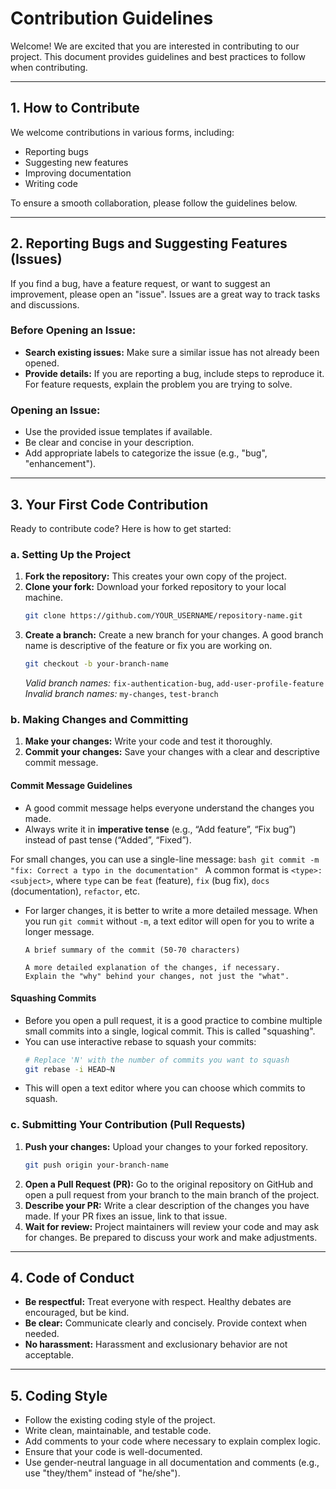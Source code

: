 # Contribution Guidelines

Welcome! We are excited that you are interested in contributing to our project. This document provides guidelines and best practices to follow when contributing.

---

## 1. How to Contribute

We welcome contributions in various forms, including:

-   Reporting bugs
-   Suggesting new features
-   Improving documentation
-   Writing code

To ensure a smooth collaboration, please follow the guidelines below.

---

## 2. Reporting Bugs and Suggesting Features (Issues)

If you find a bug, have a feature request, or want to suggest an improvement, please open an "issue". Issues are a great way to track tasks and discussions.

### Before Opening an Issue:

-   **Search existing issues:** Make sure a similar issue has not already been opened.
-   **Provide details:** If you are reporting a bug, include steps to reproduce it. For feature requests, explain the problem you are trying to solve.

### Opening an Issue:

-   Use the provided issue templates if available.
-   Be clear and concise in your description.
-   Add appropriate labels to categorize the issue (e.g., "bug", "enhancement").

---

## 3. Your First Code Contribution

Ready to contribute code? Here is how to get started:

### a. Setting Up the Project

1.  **Fork the repository:** This creates your own copy of the project.
2.  **Clone your fork:** Download your forked repository to your local machine.
    ```bash
    git clone https://github.com/YOUR_USERNAME/repository-name.git
    ```
3.  **Create a branch:** Create a new branch for your changes. A good branch name is descriptive of the feature or fix you are working on.
    ```bash
    git checkout -b your-branch-name
    ```
    *Valid branch names:* `fix-authentication-bug`, `add-user-profile-feature`
    *Invalid branch names:* `my-changes`, `test-branch`

### b. Making Changes and Committing

1.  **Make your changes:** Write your code and test it thoroughly.
2.  **Commit your changes:** Save your changes with a clear and descriptive commit message.

#### Commit Message Guidelines

-   A good commit message helps everyone understand the changes you made.
-   Always write it in **imperative tense** (e.g., “Add feature”, “Fix bug”) instead of past tense (“Added”, “Fixed”).  

For small changes, you can use a single-line message:
    ```bash
    git commit -m "fix: Correct a typo in the documentation"
    ```
    A common format is `<type>: <subject>`, where `type` can be `feat` (feature), `fix` (bug fix), `docs` (documentation), `refactor`, etc.

-   For larger changes, it is better to write a more detailed message. When you run `git commit` without `-m`, a text editor will open for you to write a longer message.
    ```
    A brief summary of the commit (50-70 characters)

    A more detailed explanation of the changes, if necessary.
    Explain the "why" behind your changes, not just the "what".
    ```

#### Squashing Commits

-   Before you open a pull request, it is a good practice to combine multiple small commits into a single, logical commit. This is called "squashing".
-   You can use interactive rebase to squash your commits:
    ```bash
    # Replace 'N' with the number of commits you want to squash
    git rebase -i HEAD~N
    ```
-   This will open a text editor where you can choose which commits to squash.

### c. Submitting Your Contribution (Pull Requests)

1.  **Push your changes:** Upload your changes to your forked repository.
    ```bash
    git push origin your-branch-name
    ```
2.  **Open a Pull Request (PR):** Go to the original repository on GitHub and open a pull request from your branch to the main branch of the project.
3.  **Describe your PR:** Write a clear description of the changes you have made. If your PR fixes an issue, link to that issue.
4.  **Wait for review:** Project maintainers will review your code and may ask for changes. Be prepared to discuss your work and make adjustments.

---

## 4. Code of Conduct

-   **Be respectful:** Treat everyone with respect. Healthy debates are encouraged, but be kind.
-   **Be clear:** Communicate clearly and concisely. Provide context when needed.
-   **No harassment:** Harassment and exclusionary behavior are not acceptable.

---

## 5. Coding Style

-   Follow the existing coding style of the project.
-   Write clean, maintainable, and testable code.
-   Add comments to your code where necessary to explain complex logic.
-   Ensure that your code is well-documented.
-   Use gender-neutral language in all documentation and comments (e.g., use "they/them" instead of "he/she").
